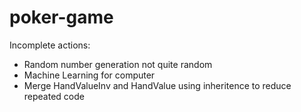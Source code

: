 # poker-game

Incomplete actions:
 - Random number generation not quite random
 - Machine Learning for computer
 - Merge HandValueInv and HandValue using inheritence to reduce repeated code